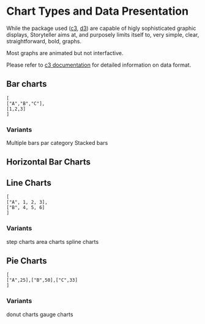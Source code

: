 # Chart Types and Data Presentation

While the package used ([c3](http://c3js.org/), [d3](https://d3js.org)) are capable of higly sophisticated graphic displays,
Storyteller aims at, and purposely limits itself to, very simple, clear, straightforward, bold, graphs.

Most graphs are animated but not interfactive.

Please refer to [c3 documentation](http://c3js.org/examples.html) for detailed information on data format.

## Bar charts

```
[
["A","B","C"],
[1,2,3]
]
```

### Variants
Multiple bars par category
Stacked bars

## Horizontal Bar Charts




## Line Charts

```
[
["A", 1, 2, 3],
["B", 4, 5, 6]
]
```

### Variants
step charts
area charts
spline charts

## Pie Charts

```
[
["A",25],["B",50],["C",33]
]
```

### Variants
donut charts
gauge charts





